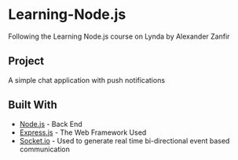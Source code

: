 # Learning-Node.js
Following the Learning Node.js course on Lynda by Alexander Zanfir

## Project
A simple chat application with push notifications

## Built With

* [Node.js](https://nodejs.org/en/) - Back End
* [Express.js](https://expressjs.com/) - The Web Framework Used
* [Socket.io](https://socket.io/) - Used to generate real time bi-directional event based communication